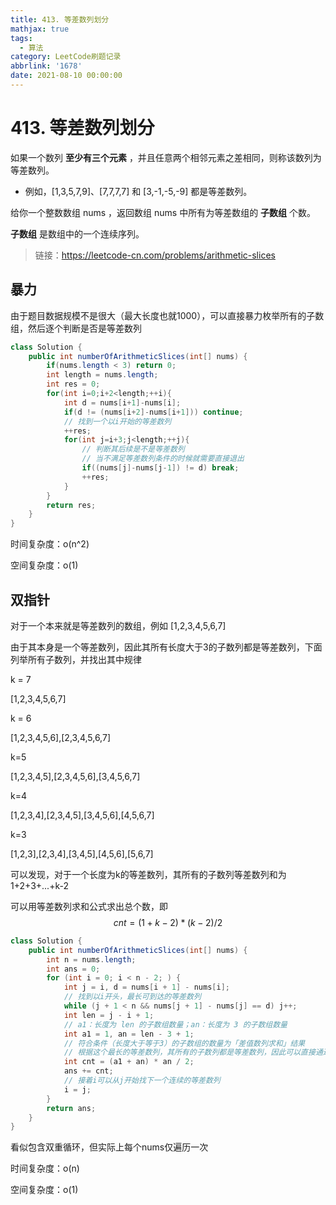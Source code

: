 ```yaml
---
title: 413. 等差数列划分
mathjax: true
tags:
  - 算法
category: LeetCode刷题记录
abbrlink: '1678'
date: 2021-08-10 00:00:00
---
```

# 413. 等差数列划分

如果一个数列 **至少有三个元素** ，并且任意两个相邻元素之差相同，则称该数列为等差数列。

- 例如，[1,3,5,7,9]、[7,7,7,7] 和 [3,-1,-5,-9] 都是等差数列。

给你一个整数数组 nums ，返回数组 nums 中所有为等差数组的 **子数组** 个数。

**子数组** 是数组中的一个连续序列。

> 链接：https://leetcode-cn.com/problems/arithmetic-slices

<!-- more -->

## 暴力

由于题目数据规模不是很大（最大长度也就1000），可以直接暴力枚举所有的子数组，然后逐个判断是否是等差数列

```java
class Solution {
    public int numberOfArithmeticSlices(int[] nums) {
        if(nums.length < 3) return 0;
        int length = nums.length;
        int res = 0;
        for(int i=0;i+2<length;++i){
            int d = nums[i+1]-nums[i];
            if(d != (nums[i+2]-nums[i+1])) continue;
          	// 找到一个以i开始的等差数列
            ++res;
            for(int j=i+3;j<length;++j){
              	// 判断其后续是不是等差数列
                // 当不满足等差数列条件的时候就需要直接退出
                if((nums[j]-nums[j-1]) != d) break;
                ++res;
            }
        }
        return res;
    }
}
```

时间复杂度：o(n^2)

空间复杂度：o(1)



## 双指针

对于一个本来就是等差数列的数组，例如 [1,2,3,4,5,6,7]

由于其本身是一个等差数列，因此其所有长度大于3的子数列都是等差数列，下面列举所有子数列，并找出其中规律

k = 7

[1,2,3,4,5,6,7]

k = 6

[1,2,3,4,5,6],[2,3,4,5,6,7]

k=5

[1,2,3,4,5],[2,3,4,5,6],[3,4,5,6,7]

k=4

[1,2,3,4],[2,3,4,5],[3,4,5,6],[4,5,6,7]

k=3

[1,2,3],[2,3,4],[3,4,5],[4,5,6],[5,6,7]

可以发现，对于一个长度为k的等差数列，其所有的子数列等差数列和为 1+2+3+...+k-2

可以用等差数列求和公式求出总个数，即
$$
cnt = (1+k-2)*(k-2)/2
$$

```java
class Solution {
    public int numberOfArithmeticSlices(int[] nums) {
        int n = nums.length;
        int ans = 0;
        for (int i = 0; i < n - 2; ) {
            int j = i, d = nums[i + 1] - nums[i];
          	// 找到以i开头，最长可到达的等差数列
            while (j + 1 < n && nums[j + 1] - nums[j] == d) j++;
            int len = j - i + 1;
            // a1：长度为 len 的子数组数量；an：长度为 3 的子数组数量
            int a1 = 1, an = len - 3 + 1;
            // 符合条件（长度大于等于3）的子数组的数量为「差值数列求和」结果
          	// 根据这个最长的等差数列，其所有的子数列都是等差数列，因此可以直接通过公式计算个数
            int cnt = (a1 + an) * an / 2;
            ans += cnt;
          	// 接着i可以从j开始找下一个连续的等差数列
            i = j;
        }
        return ans;
    }
}
```

看似包含双重循环，但实际上每个nums仅遍历一次

时间复杂度：o(n)

空间复杂度：o(1)